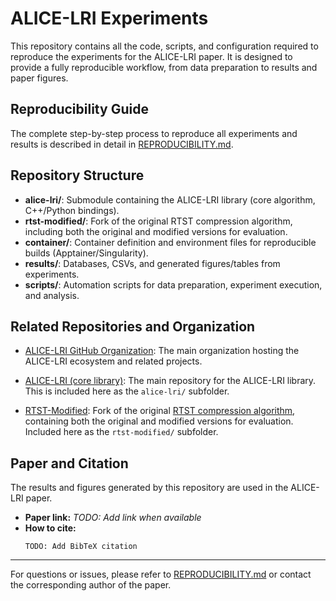 # ALICE-LRI Experiments

This repository contains all the code, scripts, and configuration required to reproduce the experiments for the ALICE-LRI paper. It is designed to provide a fully reproducible workflow, from data preparation to results and paper figures.

## Reproducibility Guide

The complete step-by-step process to reproduce all experiments and results is described in detail in [REPRODUCIBILITY.md](./REPRODUCIBILITY.md).

## Repository Structure

- **alice-lri/**: Submodule containing the ALICE-LRI library (core algorithm, C++/Python bindings).
- **rtst-modified/**: Fork of the original RTST compression algorithm, including both the original and modified versions for evaluation.
- **container/**: Container definition and environment files for reproducible builds (Apptainer/Singularity).
- **results/**: Databases, CSVs, and generated figures/tables from experiments.
- **scripts/**: Automation scripts for data preparation, experiment execution, and analysis.

## Related Repositories and Organization

- [ALICE-LRI GitHub Organization](https://github.com/alice-lri): The main organization hosting the ALICE-LRI ecosystem and related projects.

- [ALICE-LRI (core library)](https://github.com/alice-lri/alice-lri): The main repository for the ALICE-LRI library. This is included here as the `alice-lri/` subfolder.

- [RTST-Modified](https://github.com/alice-lri/rtst-modified): Fork of the original [RTST compression algorithm](https://github.com/horizon-research/Real-Time-Spatio-Temporal-LiDAR-Point-Cloud-Compression), containing both the original and modified versions for evaluation. Included here as the `rtst-modified/` subfolder.

## Paper and Citation

The results and figures generated by this repository are used in the ALICE-LRI paper.

- **Paper link:** _TODO: Add link when available_
- **How to cite:**
  ```
  TODO: Add BibTeX citation
  ```

---

For questions or issues, please refer to [REPRODUCIBILITY.md](./REPRODUCIBILITY.md) or contact the corresponding author of the paper.
